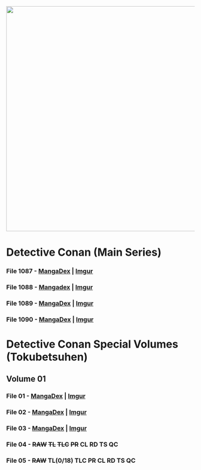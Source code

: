 <img src="https://cdn.discordapp.com/attachments/937899943421681685/940824869929615380/unknown.png" width="600"/>

# Detective Conan (Main Series)
### File 1087 - [MangaDex](https://mangadex.org/chapter/95f9bcb7-a434-49d0-b02d-9a3f39249a6c/1) | [Imgur](https://imgur.com/gallery/RyUSckM)
### File 1088 - [Mangadex](https://mangadex.org/chapter/71325936-ba75-47c0-93d8-c6cbc8670266/1) | [Imgur](https://imgur.com/gallery/Rp7zftz)
### File 1089 - [MangaDex](https://mangadex.org/chapter/7dccea1d-17ad-4b8f-8d66-55634d3dc686/1) | [Imgur](https://imgur.com/gallery/A616SJQ)
### File 1090 - [MangaDex](https://mangadex.org/chapter/c5b1e35e-8ba6-4d9a-89a5-24bd9f42de38/1) | [Imgur](https://imgur.com/gallery/u5U3aIx)
# Detective Conan Special Volumes (Tokubetsuhen)
## Volume 01
### File 01 - [MangaDex](https://mangadex.org/chapter/5331e99a-5ef1-47d1-ad3f-9eaeb9ef1219/1) | [Imgur](https://imgur.com/gallery/EuHdTHR)
### File 02 - [MangaDex](https://mangadex.org/chapter/74fcf5f7-c058-49b9-912d-f4310e750ffc/1) | [Imgur](https://imgur.com/gallery/2YGGTpk)
### File 03 - [MangaDex](https://mangadex.org/chapter/215d1a38-d9c9-4925-92d8-75bb3db8033d/1) | [Imgur](https://imgur.com/gallery/iXeDgDL)
### File 04 - ~~RAW~~ ~~TL~~ ~~TLC~~ ~~PR~~ CL RD TS QC
### File 05 - ~~RAW~~ TL(0/18) TLC PR CL RD TS QC
